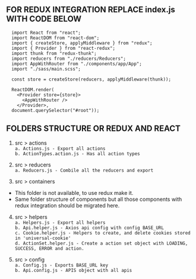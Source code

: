 ## FOR REDUX INTEGRATION REPLACE index.js WITH CODE BELOW

```
  import React from "react";
  import ReactDOM from "react-dom";
  import { createStore, applyMiddleware } from "redux";
  import { Provider } from "react-redux";
  import thunk from "redux-thunk";
  import reducers from "./reducers/Reducers";
  import AppWithRouter from "./components/app/App";
  import "./sass/main.scss";

  const store = createStore(reducers, applyMiddleware(thunk));

  ReactDOM.render(
    <Provider store={store}>
      <AppWithRouter />
    </Provider>, 
  document.querySelector("#root"));
```

## FOLDERS STRUCTURE OR REDUX AND REACT

1. src > actions  
  `a. Actions.js - Export all actions`  
  `b. ActionTypes.action.js - Has all action types`

2. src > reducers  
  `a. Reducers.js - Combile all the reducers and export`  

3. src > containers  
  - This folder is not available, to use redux make it.
  - Same folder structure of components but all those components with redux integration should be migrated here.

4. src > helpers  
  `a. Helpers.js - Export all helpers`  
  `b. Api.helper.js - Axios api config with config BASE_URL`  
  `c. Cookie.helper.js - Helpers to create, and delete cookies stored in 'universal-cookie'`  
  `d. ActionSet.helper.js - Create a action set object with LOADING, SUCCESS, ERROR and action.`  

5. src > config  
  `a. Config.js - Exports BASE_URL key`  
  `b. Api.config.js - APIS object with all apis`  